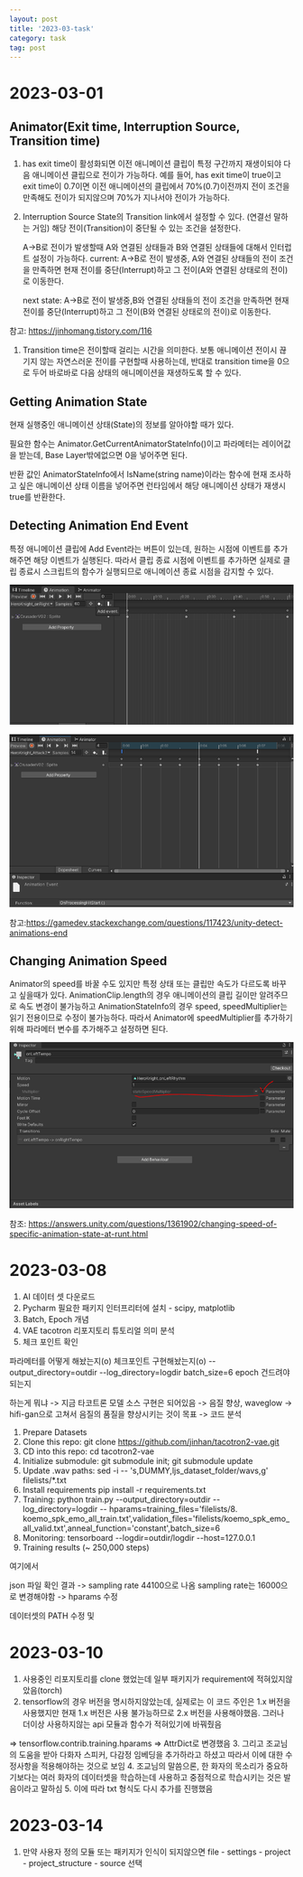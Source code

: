 ```yaml
---
layout: post
title: '2023-03-task'
category: task
tag: post
---
```


# 2023-03-01

## Animator(Exit time, Interruption Source, Transition time)
1. has exit time이 활성화되면 이전 애니메이션 클립이 특정 구간까지 재생이되야 다음 애니메이션 클립으로 전이가 가능하다. 예를 들어, has exit time이 true이고 exit time이 0.7이면 이전 애니메이션의 클립에서 70%(0.7)이전까지 전이 조건을 만족해도 전이가 되지않으며 70%가 지나서야 전이가 가능하다. 

2. Interruption Source
State의 Transition link에서 설정할 수 있다. (연결선 말하는 거임) 해당 전이(Transition)이 중단될 수 있는 조건을 설정한다.  
  
    A->B로 전이가 발생할때 A와 연결된 상태들과 B와 연결된 상태들에 대해서 인터럽트 설정이 가능하다.
    current: A->B로 전이 발생중, A와 연결된 상태들의 전이 조건을 만족하면 현재 전이를 중단(Interrupt)하고 그 전이(A와 연결된 상태로의 전이)로 이동한다.   

    next state: A->B로 전이 발생중,B와 연결된 상태들의 전이 조건을 만족하면 현재 전이를 중단(Interrupt)하고 그 전이(B와 연결된 상태로의 전이)로 이동한다.

참고: <https://jinhomang.tistory.com/116>

1. Transition time은 전이할때 걸리는 시간을 의미한다. 보통 애니메이션 전이시 끊기지 않는 자연스러운 전이를 구현할때 사용하는데, 반대로 transition time을 0으로 두어 바로바로 다음 상태의 애니메이션을 재생하도록 할 수 있다. 

## Getting Animation State
현재 실행중인 애니메이션 상태(State)의 정보를 알아야할 때가 있다.

필요한 함수는 Animator.GetCurrentAnimatorStateInfo()이고 파라메터는 레이어값을 받는데, Base Layer밖에없으면 0을 넣어주면 된다.

반환 값인 AnimatorStateInfo에서 IsName(string name)이라는 함수에 현재 조사하고 싶은 애니메이션 상태 이름을 넣어주면 런타임에서 해당 애니메이션 상태가 재생시 true를 반환한다.

## Detecting Animation End Event
특정 애니메이션 클립에 Add Event라는 버튼이 있는데, 원하는 시점에 이벤트를 추가해주면 해당 이벤트가 실행된다. 따라서 클립 종료 시점에 이벤트를 추가하면 실제로 클립 종료시 스크립트의 함수가 실행되므로 애니메이션 종료 시점을 감지할 수 있다.


![](/asset/images/20230302001632.png)

![](/asset/images/20230302001658.png)

참고:<https://gamedev.stackexchange.com/questions/117423/unity-detect-animations-end>


## Changing Animation Speed
Animator의 speed를 바꿀 수도 있지만 특정 상태 또는 클립만 속도가 다르도록 바꾸고 싶을때가 있다. AnimationClip.length의 경우 애니메이션의 클립 길이만 알려주므로 속도 변경이 불가능하고 AnimationStateInfo의 경우 speed, speedMultiplier는 읽기 전용이므로 수정이 불가능하다. 따라서 Animator에 speedMultiplier를 추가하기 위해 파라메터 변수를 추가해주고 설정하면 된다.  

![](/asset/images/20230302004159.png)

참조: <https://answers.unity.com/questions/1361902/changing-speed-of-specific-animation-state-at-runt.html>


# 2023-03-08

1. AI 데이터 셋 다운로드
2. Pycharm 필요한 패키지 인터프리터에 설치 - scipy, matplotlib
3. Batch, Epoch 개념
4. VAE tacotron 리포지토리 튜토리얼 의미 분석
5. 체크 포인트 확인


파라메터를 어떻게 해놨는지(o)
체크포인트 구현해놨는지(o)
--output_directory=outdir --log_directory=logdir
batch_size=6
epoch 건드려야되는지

하는게 뭐냐 -> 지금 타코트론 모델 소스 구현은 되어있음
-> 음질 향상, waveglow -> hifi-gan으로 고쳐서 음질의 품질을 향상시키는 것이 목표
-> 코드 분석 

1. Prepare Datasets
2. Clone this repo: git clone https://github.com/jinhan/tacotron2-vae.git
3. CD into this repo: cd tacotron2-vae
4. Initialize submodule: git submodule init; git submodule update
5. Update .wav paths: sed -i -- 's,DUMMY,ljs_dataset_folder/wavs,g' filelists/*.txt
6. Install requirements pip install -r requirements.txt
7. Training: python train.py --output_directory=outdir --log_directory=logdir -- hparams=training_files='filelists/8. koemo_spk_emo_all_train.txt',validation_files='filelists/koemo_spk_emo_all_valid.txt',anneal_function='constant',batch_size=6
9. Monitoring: tensorboard --logdir=outdir/logdir --host=127.0.0.1
10. Training results (~ 250,000 steps)

여기에서 

json 파일 확인 결과 -> sampling rate 44100으로 나옴
sampling rate는 16000으로 변경해야함
-> hparams 수정

데이터셋의 PATH 수정 및 


# 2023-03-10

1. 사용중인 리포지토리를 clone 했었는데 일부 패키지가 requirement에 적혀있지않았음(torch)
2. tensorflow의 경우 버전을 명시하지않았는데, 실제로는 이 코드 주인은 1.x 버전을 사용했지만 현재 1.x 버전은 사용 불가능하므로
2.x 버전을 사용해야했음. 그러나 더이상 사용하지않는 api 모듈과 함수가 적혀있기에 바꿔줬음

=> tensorflow.contrib.training.hparams => AttrDict로 변경했음
3. 그리고 조교님의 도움을 받아 다화자 스피커, 다감정 임베딩을 추가하라고 하셨고 따라서 이에 대한 수정사항을 적용해야하는 것으로 보임
4. 조교님의 말씀으론, 한 화자의 목소리가 중요하기보다는 여러 화자의 데이터셋을 학습하는데 사용하고 중점적으로 학습시키는 것은
발음이라고 말하심
5. 이에 따라 txt 형식도 다시 추가를 진행했음


# 2023-03-14
1. 만약 사용자 정의 모듈 또는 패키지가 인식이 되지않으면 file - settings - project - project_structure - source 선택
